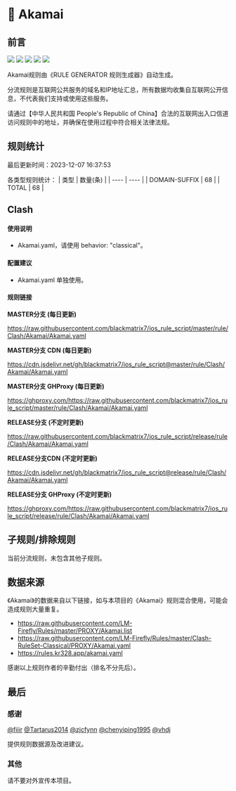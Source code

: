 # 🧸 Akamai

## 前言

![](https://shields.io/badge/-移除重复规则-ff69b4) ![](https://shields.io/badge/-DOMAIN与DOMAIN--SUFFIX合并-green) ![](https://shields.io/badge/-DOMAIN--SUFFIX间合并-critical) ![](https://shields.io/badge/-DOMAIN--SUFFIX与DOMAIN--KEYWORD合并-blue) ![](https://shields.io/badge/-IP--CIDR(6)合并-blueviolet) 

Akamai规则由《RULE GENERATOR 规则生成器》自动生成。

分流规则是互联网公共服务的域名和IP地址汇总，所有数据均收集自互联网公开信息，不代表我们支持或使用这些服务。

请通过【中华人民共和国 People's Republic of China】合法的互联网出入口信道访问规则中的地址，并确保在使用过程中符合相关法律法规。

## 规则统计

最后更新时间：2023-12-07 16:37:53

各类型规则统计：
| 类型 | 数量(条)  | 
| ---- | ----  |
| DOMAIN-SUFFIX | 68  | 
| TOTAL | 68  | 


## Clash 

#### 使用说明
- Akamai.yaml，请使用 behavior: "classical"。

#### 配置建议
- Akamai.yaml 单独使用。

#### 规则链接
**MASTER分支 (每日更新)**

https://raw.githubusercontent.com/blackmatrix7/ios_rule_script/master/rule/Clash/Akamai/Akamai.yaml

**MASTER分支 CDN (每日更新)**

https://cdn.jsdelivr.net/gh/blackmatrix7/ios_rule_script@master/rule/Clash/Akamai/Akamai.yaml

**MASTER分支 GHProxy (每日更新)**

https://ghproxy.com/https://raw.githubusercontent.com/blackmatrix7/ios_rule_script/master/rule/Clash/Akamai/Akamai.yaml

**RELEASE分支 (不定时更新)**

https://raw.githubusercontent.com/blackmatrix7/ios_rule_script/release/rule/Clash/Akamai/Akamai.yaml

**RELEASE分支CDN (不定时更新)**

https://cdn.jsdelivr.net/gh/blackmatrix7/ios_rule_script@release/rule/Clash/Akamai/Akamai.yaml

**RELEASE分支 GHProxy (不定时更新)**

https://ghproxy.com/https://raw.githubusercontent.com/blackmatrix7/ios_rule_script/release/rule/Clash/Akamai/Akamai.yaml

## 子规则/排除规则


当前分流规则，未包含其他子规则。

## 数据来源

《Akamai》的数据来自以下链接，如与本项目的《Akamai》规则混合使用，可能会造成规则大量重复。

- https://raw.githubusercontent.com/LM-Firefly/Rules/master/PROXY/Akamai.list
- https://raw.githubusercontent.com/LM-Firefly/Rules/master/Clash-RuleSet-Classical/PROXY/Akamai.yaml
- https://rules.kr328.app/akamai.yaml


感谢以上规则作者的辛勤付出（排名不分先后）。

## 最后

### 感谢

[@fiiir](https://github.com/fiiir) [@Tartarus2014](https://github.com/Tartarus2014) [@zjcfynn](https://github.com/zjcfynn) [@chenyiping1995](https://github.com/chenyiping1995) [@vhdj](https://github.com/vhdj)

提供规则数据源及改进建议。

### 其他

请不要对外宣传本项目。